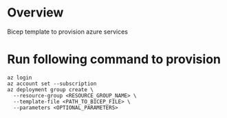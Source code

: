 # Overview
Bicep template to provision azure services 


# Run following command to provision

```
az login 
az account set --subscription
az deployment group create \
  --resource-group <RESOURCE_GROUP_NAME> \
  --template-file <PATH_TO_BICEP_FILE> \
  --parameters <OPTIONAL_PARAMETERS>

```